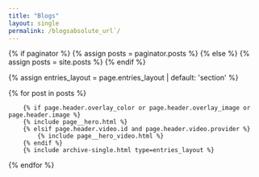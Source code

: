 ```yaml
---
title: "Blogs"
layout: single
permalink: /blogsabsolute_url`/
---
```



<!-- Highlights -->

{% if paginator %}
{% assign posts = paginator.posts %}
{% else %}
{% assign posts = site.posts %}
{% endif %}

{% assign entries_layout = page.entries_layout | default: 'section' %}

{% for post in posts %}

        {% if page.header.overlay_color or page.header.overlay_image or page.header.image %}
        {% include page__hero.html %}
        {% elsif page.header.video.id and page.header.video.provider %}
            {% include page__hero_video.html %}
        {% endif %}
        {% include archive-single.html type=entries_layout %}

{% endfor %}



